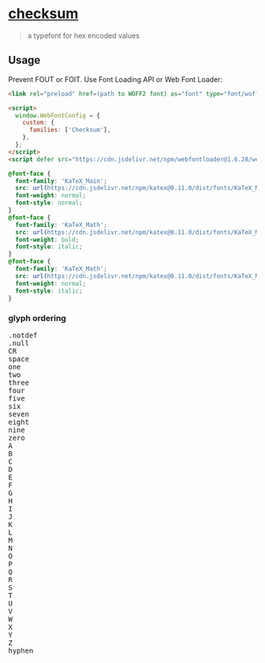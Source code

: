 # [checksum](#)

> a typefont for hex encoded values 


## Usage

Prevent FOUT or FOIT. Use Font Loading API or Web Font Loader:

```html
<link rel="preload" href=(path to WOFF2 font) as="font" type="font/woff2" crossorigin="anonymous">
```

```html
<script>
  window.WebFontConfig = {
    custom: {
      families: ['Checksum'],
    },
  };
</script>
<script defer src="https://cdn.jsdelivr.net/npm/webfontloader@1.6.28/webfontloader.js" integrity="sha256-4O4pS1SH31ZqrSO2A/2QJTVjTPqVe+jnYgOWUVr7EEc=" crossorigin="anonymous"></script>
```


```css
@font-face {
  font-family: 'KaTeX_Main';
  src: url(https://cdn.jsdelivr.net/npm/katex@0.11.0/dist/fonts/KaTeX_Main-Regular.woff2) format('woff2'), url(https://cdn.jsdelivr.net/npm/katex@0.11.0/dist/fonts/KaTeX_Main-Regular.woff) format('woff'), url(https://cdn.jsdelivr.net/npm/katex@0.11.0/dist/fonts/KaTeX_Main-Regular.ttf) format('truetype');
  font-weight: normal;
  font-style: normal;
}
@font-face {
  font-family: 'KaTeX_Math';
  src: url(https://cdn.jsdelivr.net/npm/katex@0.11.0/dist/fonts/KaTeX_Math-BoldItalic.woff2) format('woff2'), url(https://cdn.jsdelivr.net/npm/katex@0.11.0/dist/fonts/KaTeX_Math-BoldItalic.woff) format('woff'), url(https://cdn.jsdelivr.net/npm/katex@0.11.0/dist/fonts/KaTeX_Math-BoldItalic.ttf) format('truetype');
  font-weight: bold;
  font-style: italic;
}
@font-face {
  font-family: 'KaTeX_Math';
  src: url(https://cdn.jsdelivr.net/npm/katex@0.11.0/dist/fonts/KaTeX_Math-Italic.woff2) format('woff2'), url(https://cdn.jsdelivr.net/npm/katex@0.11.0/dist/fonts/KaTeX_Math-Italic.woff) format('woff'), url(https://cdn.jsdelivr.net/npm/katex@0.11.0/dist/fonts/KaTeX_Math-Italic.ttf) format('truetype');
  font-weight: normal;
  font-style: italic;
}
```

### glyph ordering

<pre>
.notdef
.null
CR
space
one
two
three
four
five
six
seven
eight
nine
zero
A
B
C
D
E
F
G
H
I
J
K
L
M
N
O
P
Q
R
S
T
U
V
W
X
Y
Z
hyphen
</pre>
